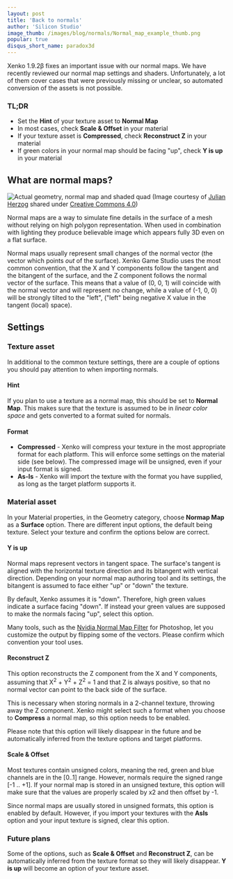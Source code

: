 ```yaml
---
layout: post
title: 'Back to normals'
author: 'Silicon Studio'
image_thumb: /images/blog/normals/Normal_map_example_thumb.png
popular: true
disqus_short_name: paradox3d
---
```


Xenko 1.9.2β fixes an important issue with our normal maps. We have recently reviewed our normal map settings and shaders. Unfortunately, a lot of them cover cases that were previously missing or unclear, so automated conversion of the assets is not possible.

<!--more-->

### TL;DR

- Set the **Hint** of your texture asset to **Normal Map**
- In most cases, check **Scale & Offset** in your material
- If your texture asset is **Compressed**, check **Reconstruct Z** in your material
- If green colors in your normal map should be facing "up", check **Y is up** in your material

## What are normal maps?

![Actual geometry, normal map and shaded quad](https://upload.wikimedia.org/wikipedia/commons/2/2e/Normal_map_example_with_scene_and_result.png)
(Image courtesy of [Julian Herzog](https://julianherzog.com/) shared under [Creative Commons 4.0](https://creativecommons.org/licenses/by/4.0/deed.en))

Normal maps are a way to simulate fine details in the surface of a mesh without relying on high polygon representation. When used in combination with lighting they produce believable image which appears fully 3D even on a flat surface.

Normal maps usually represent small changes of the normal vector (the vector which points *out* of the surface). Xenko Game Studio uses the most common convention, that the X and Y components follow the tangent and the bitangent of the surface, and the Z component follows the normal vector of the surface. This means that a value of (0, 0, 1) will coincide with the normal vector and will represent no change, while a value of (-1, 0, 0) will be strongly tilted to the "left", ("left" being negative X value in the tangent (local) space). 

## Settings

### Texture asset

In additional to the common texture settings, there are a couple of options you should pay attention to when importing normals.

#### Hint

If you plan to use a texture as a normal map, this should be set to **Normal Map**. This makes sure that the texture is assumed to be in *linear color space* and gets converted to a format suited for normals.

#### Format

- **Compressed** - Xenko will compress your texture in the most appropriate format for each platform. This will enforce some settings on the material side (see below). The compressed image will be unsigned, even if your input format is signed.
- **As-Is** - Xenko will import the texture with the format you have supplied, as long as the target platform supports it.

### Material asset

In your Material properties, in the Geometry category, choose **Normap Map** as a **Surface** option. There are different input options, the default being texture. Select your texture and confirm the options below are correct.

#### Y is up

Normal maps represent vectors in tangent space. The surface's tangent is aligned with the horizontal texture direction and its bitangent with vertical direction. Depending on your normal map authoring tool and its settings, the bitangent is assumed to face either "up" or "down" the texture.

By default, Xenko assumes it is "down". Therefore, high green values indicate a surface facing "down". If instead your green values are supposed to make the normals facing "up", select this option.

Many tools, such as the [Nvidia Normal Map Filter](https://developer.nvidia.com/nvidia-texture-tools-adobe-photoshop) for Photoshop, let you customize the output by flipping some of the vectors. Please confirm which convention your tool uses.

#### Reconstruct Z

This option reconstructs the Z component from the X and Y components, assuming that X<sup>2</sup> + Y<sup>2</sup> + Z<sup>2</sup> = 1 and that Z is always positive, so that no normal vector can point to the back side of the surface.

This is necessary when storing normals in a 2-channel texture, throwing away the Z component.
Xenko might select such a format when you choose to **Compress** a normal map, so this option needs to be enabled.

Please note that this option will likely disappear in the future and be automatically inferred from the texture options and target platforms.

#### Scale & Offset

Most textures contain unsigned colors, meaning the red, green and blue channels are in the [0..1] range. However, normals require the signed range [-1 .. +1]. If your normal map is stored in an unsigned texture, this option will make sure that the values are properly scaled by x2 and then offset by -1.

Since normal maps are usually stored in unsigned formats, this option is enabled by default.
However, if you import your textures with the **AsIs** option and your input texture is signed, clear this option.

### Future plans

Some of the options, such as **Scale & Offset** and **Reconstruct Z**, can be automatically inferred from the texture format so they will likely disappear. **Y is up** will become an option of your texture asset.